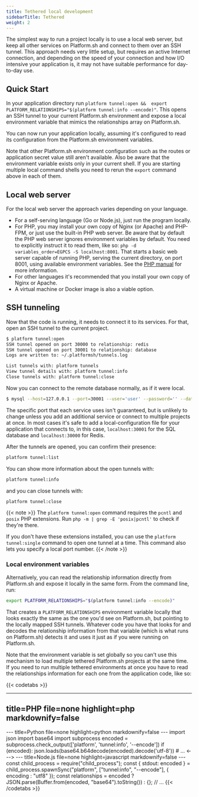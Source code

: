 ```yaml
---
title: Tethered local development
sidebarTitle: Tethered
weight: 2
---
```


The simplest way to run a project locally is to use a local web server, but keep all other services on Platform.sh and connect to them over an SSH tunnel.
This approach needs very little setup, but requires an active Internet connection, and depending on the speed of your connection and how I/O intensive your application is, it may not have suitable performance for day-to-day use.

## Quick Start

In your application directory run `platform tunnel:open &&  export PLATFORM_RELATIONSHIPS="$(platform tunnel:info --encode)"`. This opens an SSH tunnel to your current Platform.sh environment and expose a local environment variable that mimics the relationships array on Platform.sh.

You can now run your application locally, assuming it's configured to read its configuration from the Platform.sh environment variables.

Note that other Platform.sh environment configuration such as the routes or application secret value still aren't available.
Also be aware that the environment variable exists only in your current shell.
If you are starting multiple local command shells you need to rerun the `export` command above in each of them.

## Local web server

For the local web server the approach varies depending on your language.

* For a self-serving language (Go or Node.js), just run the program locally.
* For PHP, you may install your own copy of Nginx (or Apache) and PHP-FPM, or just use the built-in PHP web server. Be aware that by default the PHP web server ignores environment variables by default. You need to explicitly instruct it to read them, like so: `php -d variables_order=EGPCS -S localhost:8001`. That starts a basic web server capable of running PHP, serving the current directory, on port 8001, using available environment variables. See the [PHP manual](https://www.php.net/manual/en/features.commandline.webserver.php) for more information.
* For other languages it's recommended that you install your own copy of Nginx or Apache.
* A virtual machine or Docker image is also a viable option.

## SSH tunneling

Now that the code is running, it needs to connect it to its services. For that, open an SSH tunnel to the current project.

```bash
$ platform tunnel:open
SSH tunnel opened on port 30000 to relationship: redis
SSH tunnel opened on port 30001 to relationship: database
Logs are written to: ~/.platformsh/tunnels.log

List tunnels with: platform tunnels
View tunnel details with: platform tunnel:info
Close tunnels with: platform tunnel:close
```

Now you can connect to the remote database normally, as if it were local.

```bash
$ mysql --host=127.0.0.1 --port=30001 --user='user' --password='' --database='main'
```

The specific port that each service uses isn't guaranteed, but is unlikely to change unless you add an additional service or connect to multiple projects at once.
In most cases it's safe to add a local-configuration file for your application that connects to, in this case, `localhost:30001` for the SQL database and `localhost:30000` for Redis.

After the tunnels are opened, you can confirm their presence:

```bash
platform tunnel:list
```

You can show more information about the open tunnels with:

```bash
platform tunnel:info
```

and you can close tunnels with:

```bash
platform tunnel:close
```

{{< note >}}
The `platform tunnel:open` command requires the `pcntl` and `posix` PHP extensions. Run `php -m | grep -E 'posix|pcntl'` to check if they're there.

If you don't have these extensions installed, you can use the `platform tunnel:single` command to open one tunnel at a time. This command also lets you specify a local port number.
{{< /note >}}

### Local environment variables

Alternatively, you can read the relationship information directly from Platform.sh and expose it locally in the same form.
From the command line, run:

```bash
export PLATFORM_RELATIONSHIPS="$(platform tunnel:info --encode)"
```

That creates a `PLATFORM_RELATIONSHIPS` environment variable locally that looks exactly the same as the one you'd see on Platform.sh, but pointing to the locally mapped SSH tunnels.
Whatever code you have that looks for and decodes the relationship information from that variable (which is what runs on Platform.sh) detects it and uses it just as if you were running on Platform.sh.

Note that the environment variable is set globally so you can't use this mechanism to load multiple tethered Platform.sh projects at the same time.
If you need to run multiple tethered environments at once you have to read the relationships information for each one from the application code, like so:

{{< codetabs >}}

---
title=PHP
file=none
highlight=php
markdownify=false
---
<?php
if ($relationships_encoded = shell_exec('platform tunnel:info --encode')) {
    $relationships = json_decode(base64_decode($relationships_encoded, TRUE), TRUE);
    // ...
}
<--->
---
title=Python
file=none
highlight=python
markdownify=false
---
import json
import base64
import subprocess

encoded = subprocess.check_output(['platform', 'tunnel:info', '--encode'])
if (encoded):
    json.loads(base64.b64decode(encoded).decode('utf-8'))
    # ...
<--->
---
title=Node.js
file=none
highlight=javascript
markdownify=false
---
const child_process = require("child_process");

const { stdout: encoded } = child_process.spawnSync("platform", ["tunnel:info", "--encode"], { encoding : "utf8" });
const relationships = encoded ? JSON.parse(Buffer.from(encoded, "base64").toString()) : {};

// ...
{{< /codetabs >}}


